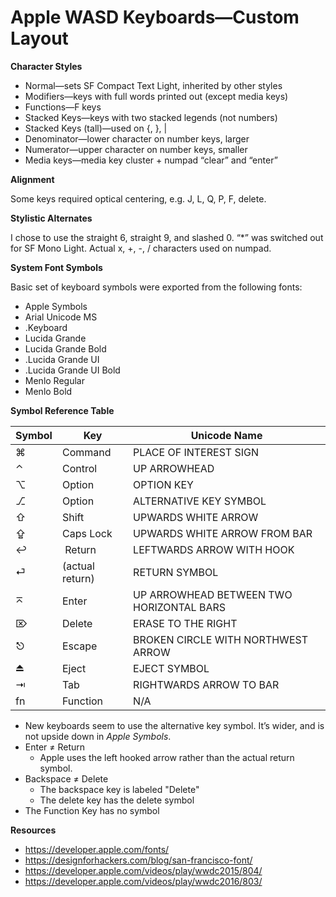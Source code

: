 # Apple WASD Keyboards—Custom Layout

**Character Styles**

* Normal—sets SF Compact Text Light, inherited by other styles
* Modifiers—keys with full words printed out (except media keys)
* Functions—F keys
* Stacked Keys—keys with two stacked legends (not numbers)
* Stacked Keys (tall)—used on {, }, |
* Denominator—lower character on number keys, larger
* Numerator—upper character on number keys, smaller
* Media keys—media key cluster + numpad “clear” and “enter”

**Alignment**

Some keys required optical centering, e.g. J, L, Q, P, F, delete.

**Stylistic Alternates**

I chose to use the straight 6, straight 9, and slashed 0.
“*” was switched out for SF Mono Light.
Actual x, +, -, / characters used on numpad.

**System Font Symbols**

Basic set of keyboard symbols were exported from the following fonts:

* Apple Symbols
* Arial Unicode MS
* .Keyboard
* Lucida Grande
* Lucida Grande Bold
* .Lucida Grande UI
* .Lucida Grande UI Bold
* Menlo Regular
* Menlo Bold

**Symbol Reference Table**

Symbol | Key | Unicode Name
------ | ---- | ---
⌘      | Command | PLACE OF INTEREST SIGN
⌃      | Control | UP ARROWHEAD
⌥      | Option | OPTION KEY
⎇      | Option |ALTERNATIVE KEY SYMBOL
⇧      | Shift | UPWARDS WHITE ARROW
⇪      | Caps Lock | UPWARDS WHITE ARROW FROM BAR
↩      |︎ Return | LEFTWARDS ARROW WITH HOOK
⏎      | (actual return) | RETURN SYMBOL
⌅      | Enter | UP ARROWHEAD BETWEEN TWO HORIZONTAL BARS
⌦      | Delete | ERASE TO THE RIGHT
⎋      | Escape | BROKEN CIRCLE WITH NORTHWEST ARROW
⏏      | Eject | EJECT SYMBOL
⇥      | Tab | RIGHTWARDS ARROW TO BAR
fn     | Function | N/A

* New keyboards seem to use the alternative key symbol. It’s wider, and is not upside down in *Apple Symbols*.
* Enter ≠ Return
	* Apple uses the left hooked arrow rather than the actual return symbol.
* Backspace ≠ Delete
	* The backspace key is labeled "Delete"
	* The delete key has the delete symbol
* The Function Key has no symbol

**Resources**

- https://developer.apple.com/fonts/
- https://designforhackers.com/blog/san-francisco-font/
- https://developer.apple.com/videos/play/wwdc2015/804/
- https://developer.apple.com/videos/play/wwdc2016/803/
